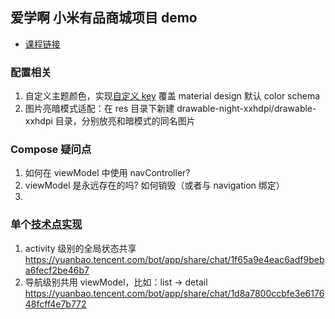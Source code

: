 ## 爱学啊 小米有品商城项目 demo
- [课程链接](https://ixuea.com/courses/93)

### 配置相关
1. 自定义主题颜色，实现[自定义 key](https://github.com/LeiYao123/BasicCompose/blob/master/app/src/main/java/com/compose/ui/theme/Theme.kt) 覆盖 material design 默认 color schema
2. 图片亮暗模式适配：在 res 目录下新建 drawable-night-xxhdpi/drawable-xxhdpi 目录，分别放亮和暗模式的同名图片

### Compose 疑问点

1. 如何在 viewModel 中使用 navController?
2. viewModel 是永远存在的吗? 如何销毁（或者与 navigation 绑定）
3.

### 单个[技术点实现](./summary)

1. activity
   级别的全局状态共享 https://yuanbao.tencent.com/bot/app/share/chat/1f65a9e4eac6adf9beba6fecf2be46b7
2. 导航级别共用 viewModel，比如：list ->
   detail https://yuanbao.tencent.com/bot/app/share/chat/1d8a7800ccbfe3e617648fcff4e7b772